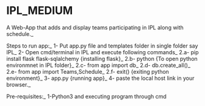 # IPL_MEDIUM

A Web-App that adds and display teams participating in IPL along with schedule._

Steps to run app:_
1- Put app.py file and templates folder in single folder say IPL_
2- Open cmd/terminal in IPL and execute following commands_
2.a- pip install flask flask-sqlalchemy  {installing flask}_
2.b- python {To open python environmnet in IPL folder}_
2.c- from app import db_
2.d- db.create_all()_
2.e- from app import Teams,Schedule_
2.f- exit()  {exiting python environment}_
3- app.py  {running app}_
4- paste the local host link in your browser._

Pre-requisites:_
1-Python3 and executing program through cmd

